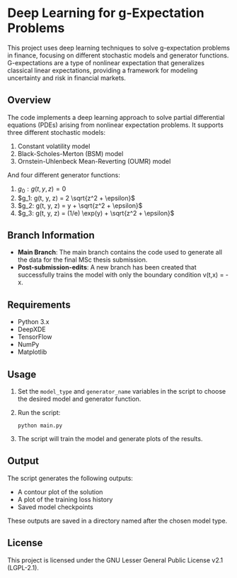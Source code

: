# Deep Learning for g-Expectation Problems

This project uses deep learning techniques to solve g-expectation problems in finance, focusing on different stochastic models and generator functions. G-expectations are a type of nonlinear expectation that generalizes classical linear expectations, providing a framework for modeling uncertainty and risk in financial markets.

## Overview

The code implements a deep learning approach to solve partial differential equations (PDEs) arising from nonlinear expectation problems. It supports three different stochastic models:

1. Constant volatility model
2. Black-Scholes-Merton (BSM) model
3. Ornstein-Uhlenbeck Mean-Reverting (OUMR) model

And four different generator functions:

1. $g_0: g(t, y, z) = 0$
2. $g_1: g(t, y, z) = 2 \sqrt{z^2 + \epsilon}$
3. $g_2: g(t, y, z) = y + \sqrt{z^2 + \epsilon}$
4. $g_3: g(t, y, z) = (1/e) \exp(y) + \sqrt{z^2 + \epsilon}$

## Branch Information

- **Main Branch**: The main branch contains the code used to generate all the data for the final MSc thesis submission.
- **Post-submission-edits**: A new branch has been created that successfully trains the model with only the boundary condition v(t,x) = -x.

## Requirements

- Python 3.x
- DeepXDE
- TensorFlow
- NumPy
- Matplotlib

## Usage

1. Set the `model_type` and `generator_name` variables in the script to choose the desired model and generator function.
2. Run the script:

   ```
   python main.py
   ```

3. The script will train the model and generate plots of the results.

## Output

The script generates the following outputs:

- A contour plot of the solution
- A plot of the training loss history
- Saved model checkpoints

These outputs are saved in a directory named after the chosen model type.

## License

This project is licensed under the GNU Lesser General Public License v2.1 (LGPL-2.1).

